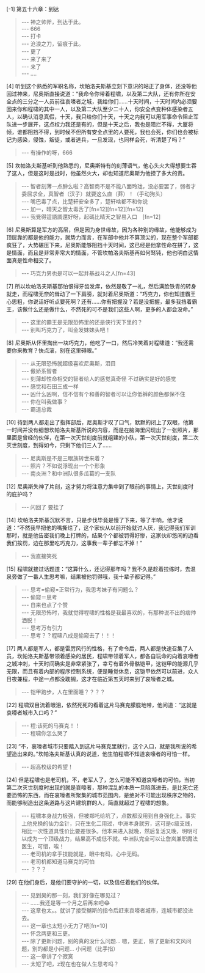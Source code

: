 
[-1] 第五十六章：到达
>--- 神之帅斧，到达于此。<br>
>--- 666<br>
>--- 打卡<br>
>--- 沧浪之刀，留痕于此。<br>
>--- 更了<br>
>--- 来了来了<br>
>--- 来了<br>
>--- ....<br>

[4] 听到这个熟悉的军职名称，坎帕洛夫斯基立刻下意识的站正了身体，还没等他回过神来，尼奥斯直接说道：“我命令你带着程啸，以及第二大队，还有你所在安全点的三分之一人员前往哀嚎者之城，我给你们……十天时间，十天时间内必须要回来你和程啸的其中一人，以及第二大队至少二十人，你安全点变种体感染者五人，以确认消息真假，十天，我只给你们十天，十天之内我可以用军事命令阻止军队进一步展开，这点权力我还是有的，但是十天之后，我也是阻拦不得，大厦将倾，谁都阻挡不得，到时候不但所有安全点里的人要死，我也会死，你们也会被标记为感染，侵蚀，叛徒，或者逃兵，一旦发现，也同样会死，听清楚了吗？”
>--- 有操作的呀，666<br>

[5] 坎帕洛夫斯基听到他熟悉的，尼奥斯特有的刻薄语气，他心头火大得想要生吞了这人，但是这时是战时，他虽然火大，却也知道尼奥斯为他担了多大的责。
>--- 智者刻薄一点肿么啦？高智商不是不能八面玲珑，没必要罢了，弱者才委屈求全，真智者（汉子）就要这么直（莽）！（手动狗头）<br>
>--- 嘴巴毒了点，比楚轩安全多了，楚轩啥都不和你说<br>
>--- 加一，晴天之智太毒舌了[fn=12][fn=12][fn=12]<br>
>--- 我覺得這語調還好呀，起碼比晴天之智易入口　[fn=12]<br>

[6] 尼奥斯算是军方的高层，但是因为身世缘故，因为各种别的缘故，他能够成为顶层靠的都是他的能力，就势力而言，在军部中他并不算顶尖的，现在整个军部都疯狂了，大势碾压下来，尼奥斯能够阻挡十天时间，这已经是他拿性命在拼了，这是情面，而且是非常非常大的情面，不管坎帕洛夫斯基再如何驽钝，他也明白这情面真是性命相交了。
>--- 巧克力男也是可以一起并基战斗之人[fn=43]<br>

[7] 所以坎帕洛夫斯基那怕恨得牙齿发痒，依然是敬了一礼，然后满脸铁青的转身就走，而程啸无奈的耸动了一下肩膀，就对着尼奥斯道：“巧克力，你也知道霸王心思粗，你说话好听点要死啊？还有……你有把握没？若是没把握，最多我挡着霸王，该做什么还是做什么，不然死的可不是我们这些人啊，更多的人都会没命。”
>--- 这里的霸王是无限恐怖里的还是侠行天下里的？<br>
>--- 别叫巧克力了，叫金发妹妹头吧！<br>

[8] 尼奥斯从怀里掏出一块巧克力，他吃了一口，然后冷笑着对程啸道：“我还需要你来教育？快点滚，别在这里碍眼。”
>--- 从无限恐怖就超级喜欢尼奥斯，泪目<br>
>--- 傲娇系智者<br>
>--- 刻薄却性命相交的智者给人的感觉真奇怪
不过确实是好的感觉<br>
>--- 感觉和石田三成一样<br>
>--- 凶什么凶啊，信不信有个和善的智者可以让你低裤的颜色都保不住<br>
>--- 你在叫我做事？<br>
>--- 霸道总裁<br>

[10] 待到两人都走出了指挥部后，尼奥斯才叹了口气，默默的闭上了双眼，他第一时间并没有细想坎帕洛夫斯基所说的内容，而是在脑海里闪现出了一张照片，那里面是曾经的伙伴，在第一次灭世刻度前就组建的小队，第一次灭世刻度，第二次灭世刻度，到得如今，只剩下他们三人了……
>--- 尼奥斯是不是三眼族转世来着？<br>
>--- 照片？不如说浮现出一个个形象<br>
>--- 南炎洲？和中洲队很多瓜葛的一支队<br>

[12] 尼奥斯失神了片刻，这才努力将注意力集中到了眼前的事情上，灭世刻度时的庇护吗？
>--- 闪回了    要挂了<br>

[14] 坎帕洛夫斯基沉默不言，只是步伐毕竟是慢了下来，等了半响，他才说道：“不然我早把他的嘴撕烂了，这个家伙从以前开始就讨人厌，我记得我们军训那时，就是他告密我们晚上打牌的，结果个个都被罚得好惨，这家伙却悠闲的边看我们挨罚，边在那里吃巧克力，这事我一辈子都忘不掉！”
>--- 我直接笑死<br>

[15] 程啸就接过话题道：“这算什么，还记得那年吗？我不久是趁着拉练时，去温泉旁做了一番人生思考嘛，结果被他罚得哦，我十辈子都记得。”
>--- 思考=偷窥=正常行为，我思考妹子有问题么？<br>
>--- 偷窥＝思考<br>
>--- 自来也点了个赞<br>
>--- 无限恐怖时，我就觉得程啸的性格是我最喜欢的，有那种说不出的痞帅洒脱！<br>
>--- 思考万有引力<br>
>--- 思考？？程啸八成是偷窥去了！！！<br>

[17] 两人都是军人，都是雷厉风行的性格，有了命令后，两人都是快速召集了人员，坎帕洛夫斯基带领着感染的居民，程啸带领着军人，都各自玩命的向着哀嚎者之城冲刺，十天时间确实是非常紧张了，幸亏有着外骨骼铠甲，这铠甲的能源几乎无限，而且有着内部的程序控制系统，便是睡觉休息，这铠甲依然可以前进，众人日夜兼程，中途一点都没耽搁，这才在临近第五天时来到了哀嚎者之城。
>--- 铠甲跑步，人在里面睡？？？？<br>

[22] 程啸双目流着眼泪，依然死死的看着这片马赛克朦胧地带，他问道：“这就是哀嚎者城市入口吗？”
>--- 程:该死的马赛克！！<br>
>--- 程啸你怎么哭了<br>

[23] “不，哀嚎者城市只要踏入到这片马赛克里就行，这个入口，就是我所说的希望造出来的。”坎帕洛夫斯基认真的说道，他生怕程啸不知道哀嚎者的可怕一样。
>--- 超高校级的希望！<br>

[24] 但是程啸也是老司机，不，老军人了，怎么可能不知道哀嚎者的可怕，当初第二次灭世刻度时出现的就是哀嚎者，那种混乱的本质一旦陷落进去，是比死亡还要恐怖的东西，而在哀嚎者所聚集的城市范围内，是绝对不可能出现秩序之物的，而能够制造出这条道路与这片建筑群的人，简直就超过了程啸的想象。
>--- 程啸本身战力极强，但被郑吒给坑了，点数都没用到自身强化上。事实上他兑换的仙力金针，只在生化二用过，中洲本身就穷，这可是c级支线，相比一次性道具性价比要差很多。他本来进入就晚，然后复活又晚，明明可以成为一个顶级战力，结果高不成低不就。中洲队完全可以让詹岚兼职魔法医生，可惜，唉！<br>
>--- 老司机的拿手技能就是，眼中有码，心中无码。<br>
>--- 老司机都知道马赛克的可怕<br>
>--- ？？？<br>

[29] 在他们身后，是他们要守护的一切，以及信任着他们的伙伴。
>--- 见到昊的那一刻，我们好像在哪见过？<br>
>--- ……我还是等一个月之后再来吧😂<br>
>--- 这章也太。。就讲了接受嬲斯的指令后赶来哀嚎者城市，连城市都没进去。<br>
>--- 这一章也太短小无力了吧[fn=10]<br>
>--- 怀念两更和三更。<br>
>--- 除了更新问题，别的真的没什么问题... 嗯，更正，除了更新和文风问题，别的都是小问题... 
小问题（比手指）<br>
>--- 这一章讲了个寂寞<br>
>--- 太短了吧，z现在也在做人生思考吗？<br>
